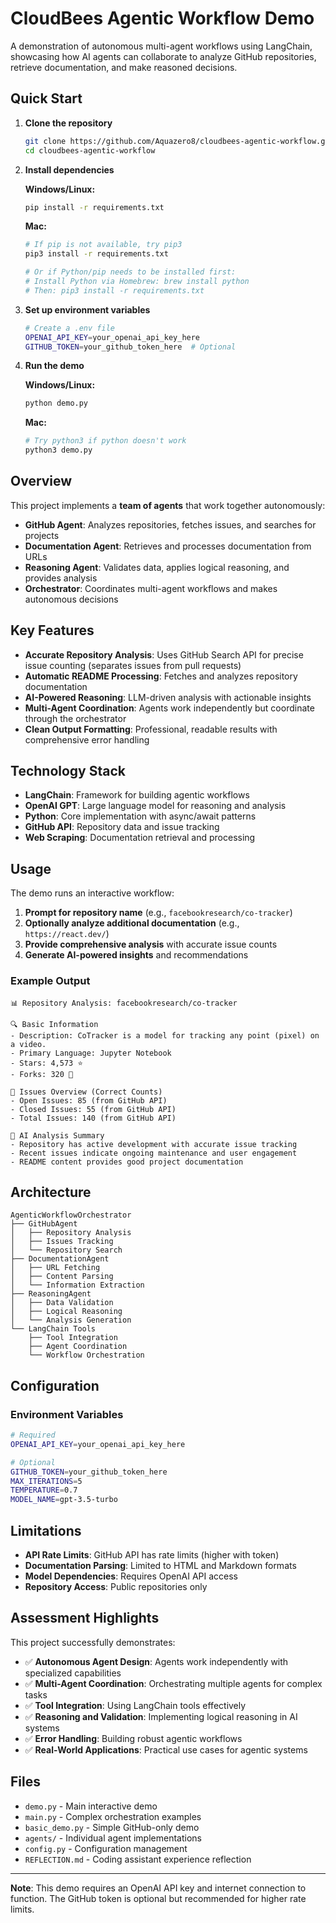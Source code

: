 # CloudBees Agentic Workflow Demo

A demonstration of autonomous multi-agent workflows using LangChain, showcasing how AI agents can collaborate to analyze GitHub repositories, retrieve documentation, and make reasoned decisions.

## Quick Start

1. **Clone the repository**
   ```bash
   git clone https://github.com/Aquazero8/cloudbees-agentic-workflow.git
   cd cloudbees-agentic-workflow
   ```

2. **Install dependencies**
   
   **Windows/Linux:**
   ```bash
   pip install -r requirements.txt
   ```
   
   **Mac:**
   ```bash
   # If pip is not available, try pip3
   pip3 install -r requirements.txt
   
   # Or if Python/pip needs to be installed first:
   # Install Python via Homebrew: brew install python
   # Then: pip3 install -r requirements.txt
   ```

3. **Set up environment variables**
   ```bash
   # Create a .env file
   OPENAI_API_KEY=your_openai_api_key_here
   GITHUB_TOKEN=your_github_token_here  # Optional
   ```

4. **Run the demo**
   
   **Windows/Linux:**
   ```bash
   python demo.py
   ```
   
   **Mac:**
   ```bash
   # Try python3 if python doesn't work
   python3 demo.py
   ```

## Overview

This project implements a **team of agents** that work together autonomously:

- **GitHub Agent**: Analyzes repositories, fetches issues, and searches for projects
- **Documentation Agent**: Retrieves and processes documentation from URLs
- **Reasoning Agent**: Validates data, applies logical reasoning, and provides analysis
- **Orchestrator**: Coordinates multi-agent workflows and makes autonomous decisions

## Key Features

- **Accurate Repository Analysis**: Uses GitHub Search API for precise issue counting (separates issues from pull requests)
- **Automatic README Processing**: Fetches and analyzes repository documentation
- **AI-Powered Reasoning**: LLM-driven analysis with actionable insights
- **Multi-Agent Coordination**: Agents work independently but coordinate through the orchestrator
- **Clean Output Formatting**: Professional, readable results with comprehensive error handling

## Technology Stack

- **LangChain**: Framework for building agentic workflows
- **OpenAI GPT**: Large language model for reasoning and analysis
- **Python**: Core implementation with async/await patterns
- **GitHub API**: Repository data and issue tracking
- **Web Scraping**: Documentation retrieval and processing

## Usage

The demo runs an interactive workflow:

1. **Prompt for repository name** (e.g., `facebookresearch/co-tracker`)
2. **Optionally analyze additional documentation** (e.g., `https://react.dev/`)
3. **Provide comprehensive analysis** with accurate issue counts
4. **Generate AI-powered insights** and recommendations

### Example Output

```
📊 Repository Analysis: facebookresearch/co-tracker

🔍 Basic Information
- Description: CoTracker is a model for tracking any point (pixel) on a video.
- Primary Language: Jupyter Notebook
- Stars: 4,573 ⭐
- Forks: 320 🍴

🐛 Issues Overview (Correct Counts)
- Open Issues: 85 (from GitHub API)
- Closed Issues: 55 (from GitHub API)
- Total Issues: 140 (from GitHub API)

🧠 AI Analysis Summary
- Repository has active development with accurate issue tracking
- Recent issues indicate ongoing maintenance and user engagement
- README content provides good project documentation
```

## Architecture

```
AgenticWorkflowOrchestrator
├── GitHubAgent
│   ├── Repository Analysis
│   ├── Issues Tracking
│   └── Repository Search
├── DocumentationAgent
│   ├── URL Fetching
│   ├── Content Parsing
│   └── Information Extraction
├── ReasoningAgent
│   ├── Data Validation
│   ├── Logical Reasoning
│   └── Analysis Generation
└── LangChain Tools
    ├── Tool Integration
    ├── Agent Coordination
    └── Workflow Orchestration
```

## Configuration

### Environment Variables

```bash
# Required
OPENAI_API_KEY=your_openai_api_key_here

# Optional
GITHUB_TOKEN=your_github_token_here
MAX_ITERATIONS=5
TEMPERATURE=0.7
MODEL_NAME=gpt-3.5-turbo
```

## Limitations

- **API Rate Limits**: GitHub API has rate limits (higher with token)
- **Documentation Parsing**: Limited to HTML and Markdown formats
- **Model Dependencies**: Requires OpenAI API access
- **Repository Access**: Public repositories only

## Assessment Highlights

This project successfully demonstrates:

- ✅ **Autonomous Agent Design**: Agents work independently with specialized capabilities
- ✅ **Multi-Agent Coordination**: Orchestrating multiple agents for complex tasks
- ✅ **Tool Integration**: Using LangChain tools effectively
- ✅ **Reasoning and Validation**: Implementing logical reasoning in AI systems
- ✅ **Error Handling**: Building robust agentic workflows
- ✅ **Real-World Applications**: Practical use cases for agentic systems

## Files

- `demo.py` - Main interactive demo
- `main.py` - Complex orchestration examples
- `basic_demo.py` - Simple GitHub-only demo
- `agents/` - Individual agent implementations
- `config.py` - Configuration management
- `REFLECTION.md` - Coding assistant experience reflection

---

**Note**: This demo requires an OpenAI API key and internet connection to function. The GitHub token is optional but recommended for higher rate limits.